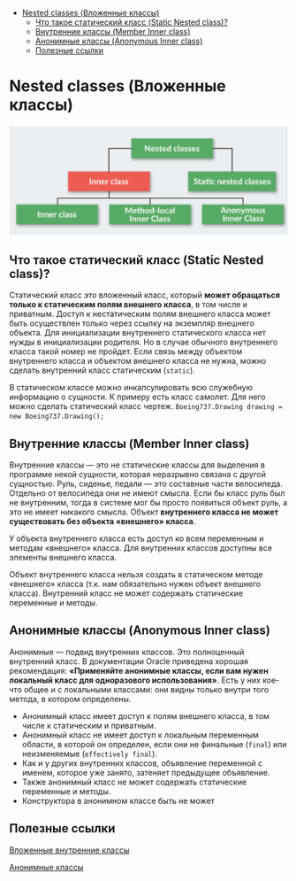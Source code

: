 <!-- TOC -->
* [Nested classes (Вложенные классы)](#nested-classes-вложенные-классы)
  * [Что такое статический класс (Static Nested class)?](#что-такое-статический-класс-static-nested-class)
  * [Внутренние классы (Member Inner class)](#внутренние-классы-member-inner-class)
  * [Анонимные классы (Anonymous Inner class)](#анонимные-классы-anonymous-inner-class)
  * [Полезные ссылки](#полезные-ссылки)
<!-- TOC -->

# Nested classes (Вложенные классы)

![Screenshot](../../../resources/NestedClasses.png)

## Что такое статический класс (Static Nested class)?

Статический класс это вложенный класс, который **может обращаться только к статическим полям внешнего класса**, в том числе и приватным. 
Доступ к нестатическим полям внешнего класса может быть осуществлен только через ссылку на экземпляр внешнего объекта. 
Для инициализации внутреннего статического класса нет нужды в инициализации родителя. Но в случае обычного внутреннего класса такой номер не пройдет. 
Если связь между объектом внутреннего класса и объектом внешнего класса не нужна, можно сделать внутренний класс статическим (`static`). 

В статическом классе можно инкапсулировать всю служебную информацию о сущности. К примеру есть класс самолет. Для него можно сделать статический класс чертеж.
`Boeing737.Drawing drawing = new Boeing737.Drawing();`

## Внутренние классы (Member Inner class)

Внутренние классы — это не статические классы для выделения в программе некой сущности, которая неразрывно связана с другой сущностью. 
Руль, сиденье, педали — это составные части велосипеда. Отдельно от велосипеда они не имеют смысла. 
Если бы класс руль был не внутренним, тогда в системе мог бы просто появиться объект руль, а это не имеет никакого смысла.
Объект **внутреннего класса не может существовать без объекта «внешнего» класса**.

У объекта внутреннего класса есть доступ ко всем переменным и методам «внешнего» класса. Для внутренних классов доступны все элементы внешнего класса.

Объект внутреннего класса нельзя создать в статическом методе «внешнего» класса (т.к. нам обязательно нужен объект внешнего класса). 
Внутренний класс не может содержать статические переменные и методы.

## Анонимные классы (Anonymous Inner class)

Анонимные — подвид внутренних классов. Это полноценный внутренний класс. 
В документации Oracle приведена хорошая рекомендация: **«Применяйте анонимные классы, если вам нужен локальный класс для одноразового использования»**.
Есть у них кое-что общее и с локальными классами: они видны только внутри того метода, в котором определены.

- Анонимный класс имеет доступ к полям внешнего класса, в том числе к статическим и приватным. 
- Анонимный класс не имеет доступ к локальным переменным области, в которой он определен, если они не финальные (`final`) или неизменяемые (`effectively final`). 
- Как и у других внутренних классов, объявление переменной с именем, которое уже занято, затеняет предыдущее объявление. 
- Также анонимный класс не может содержать статические переменные и методы.
- Конструктора в анонимном классе быть не может

## Полезные ссылки

[Вложенные внутренние классы](https://javarush.ru/groups/posts/2181-vlozhennihe-vnutrennie-klassih)

[Анонимные классы](https://javarush.ru/groups/posts/2193-anonimnihe-klassih)
